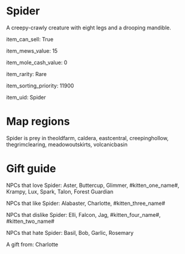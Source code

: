 # Spider

A creepy-crawly creature with eight legs and a drooping mandible.

item_can_sell: True

item_mews_value: 15

item_mole_cash_value: 0

item_rarity: Rare

item_sorting_priority: 11900

item_uid: Spider

# Map regions

Spider is prey in theoldfarm, caldera, eastcentral, creepinghollow, thegrimclearing, meadowoutskirts, volcanicbasin

# Gift guide

NPCs that love Spider: Aster, Buttercup, Glimmer, #kitten_one_name#, Krampy, Lux, Spark, Talon, Forest Guardian

NPCs that like Spider: Alabaster, Charlotte, #kitten_three_name#

NPCs that dislike Spider: Elli, Falcon, Jag, #kitten_four_name#, #kitten_two_name#

NPCs that hate Spider: Basil, Bob, Garlic, Rosemary

A gift from: Charlotte